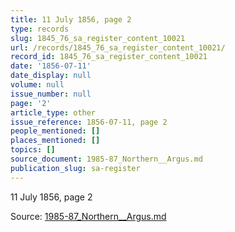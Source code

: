 ```yaml
---
title: 11 July 1856, page 2
type: records
slug: 1845_76_sa_register_content_10021
url: /records/1845_76_sa_register_content_10021/
record_id: 1845_76_sa_register_content_10021
date: '1856-07-11'
date_display: null
volume: null
issue_number: null
page: '2'
article_type: other
issue_reference: 1856-07-11, page 2
people_mentioned: []
places_mentioned: []
topics: []
source_document: 1985-87_Northern__Argus.md
publication_slug: sa-register
---
```


11 July 1856, page 2

Source: [1985-87_Northern__Argus.md](/downloads/markdown/1985-87_Northern__Argus.md)
